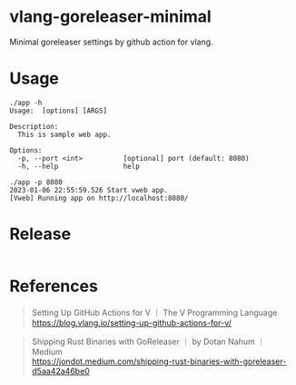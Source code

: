 # vlang-goreleaser-minimal

Minimal goreleaser settings by github action for vlang.

# Usage

```
./app -h
Usage:  [options] [ARGS]

Description:
  This is sample web app.

Options:
  -p, --port <int>          [optional] port (default: 8080)
  -h, --help                help

./app -p 8080
2023-01-06 22:55:59.526 Start vweb app.
[Vweb] Running app on http://localhost:8080/
```

# Release

```

```

# References

> Setting Up GitHub Actions for V ｜ The V Programming Language  
> https://blog.vlang.io/setting-up-github-actions-for-v/  

> Shipping Rust Binaries with GoReleaser ｜ by Dotan Nahum ｜ Medium  
> https://jondot.medium.com/shipping-rust-binaries-with-goreleaser-d5aa42a46be0  
